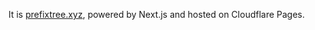 It is [prefixtree.xyz](https://prefixtree.xyz), powered by Next.js and hosted on Cloudflare Pages.

